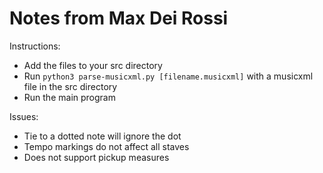 # Notes from Max Dei Rossi

Instructions:
* Add the files to your src directory
* Run `python3 parse-musicxml.py [filename.musicxml]` with a musicxml file in the src directory
* Run the main program


Issues:
* Tie to a dotted note will ignore the dot
* Tempo markings do not affect all staves
* Does not support pickup measures
